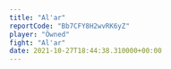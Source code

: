 ```yaml
---
title: "Al'ar"
reportCode: "Bb7CFY8H2wvRK6yZ"
player: "Öwned"
fight: "Al'ar"
date: 2021-10-27T18:44:38.310000+00:00
---
```

